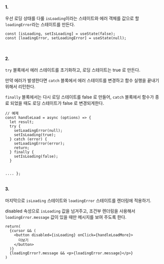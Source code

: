 <h4 id="1">1.</h4>
<p>우선 로딩 상태를 다룰 <code>isLoading</code>이라는 스테이트와
에러 객체를 값으로 할 <code>loadingError</code>라는 스테이트를 만든다.</p>
<pre><code class="language-js">const [isLoading, setIsLoading] = useState(false);
const [loadingError, setLoadingError] = useState(null);</code></pre>
<br />

<h4 id="2">2.</h4>
<p><code>try</code> 블록에서 에러 스테이트를 초기화하고, 로딩 스테이트는 true 로 만든다.</p>
<p>만약 에러가 발생한다면 <code>catch</code> 블록에서 에러 스테이트를 변경하고 함수 실행을 끝내기 위해서 리턴한다.</p>
<p><code>finally</code> 블록에서는 다시 로딩 스테이트를 false 로 만들어, <code>catch</code> 블록에서 함수가 종료 되었을 때도 로딩 스테이트가 false 로 변경되게한다.</p>
<pre><code class="language-js">// 예제
const handleLoad = async (options) =&gt; {
  let result;
  try {
    setLoadingError(null);
    setIsLoading(true);
  } catch (error) {
    setLoadingError(error);
    return;
  } finally {
    setIsLoading(false);
  }

  ....
};
</code></pre>
<h4 id="3">3.</h4>
<p>마지막으로 <code>isLoading</code> 스테이트와 <code>loadingError</code> 스테이트를 렌더링에 적용하기.</p>
<p>disabled 속성으로 <code>isLoading</code> 값을 넘겨주고, 조건부 렌더링을 사용해서 <code>loadingError.message</code> 값이 있을 때만 메시지를 보여 주도록 한다.</p>
<pre><code class="language-js">return(
  {cursor &amp;&amp; (
    &lt;button disabled={isLoading} onClick={handleLoadMore}&gt;
      더보기
    &lt;/button&gt;
  )}
  {loadingError?.message &amp;&amp; &lt;p&gt;{loadingError.message}&lt;/p&gt;}
)
</code></pre>